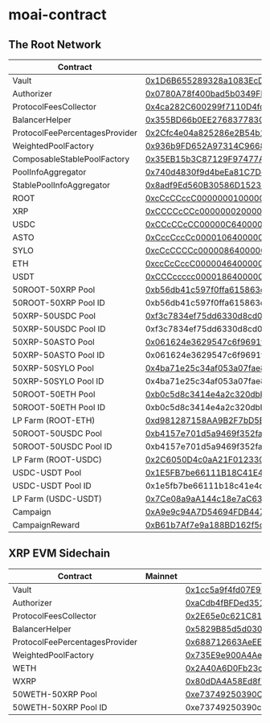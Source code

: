 # moai-contract

## The Root Network

| Contract                       | Mainnet                                                                                                                        | Porcini                                                                                                                         |
| ------------------------------ | ------------------------------------------------------------------------------------------------------------------------------ | ------------------------------------------------------------------------------------------------------------------------------- |
| Vault                          | [0x1D6B655289328a1083EcD70170692002dBED1aBD](https://rootscan.io/address/0x1D6B655289328a1083EcD70170692002dBED1aBD) | [0xc922770de79fc31Cce42DF3fa8234c864fA3FeaE](https://porcini.rootscan.io/address/0xc922770de79fc31Cce42DF3fa8234c864fA3FeaE) |
| Authorizer                     | [0x0780A78f400bad5b0349FF00D222aef8BB6BAb35](https://rootscan.io/address/0x0780A78f400bad5b0349FF00D222aef8BB6BAb35) | [0x69F1662b8066A613D0353491AEce341162c836D2](https://porcini.rootscan.io/address/0x69F1662b8066A613D0353491AEce341162c836D2) |
| ProtocolFeesCollector          | [0x4ca282C600299f7110D4fdF87F990f1050f27a5F](https://rootscan.io/address/0x4ca282C600299f7110D4fdF87F990f1050f27a5F) | [0xC277BB16DefdD93A20A131d91604Ed4f0813A2De](https://porcini.rootscan.io/address/0xC277BB16DefdD93A20A131d91604Ed4f0813A2De) |
| BalancerHelper                 | [0x355BD66b0EE2768377830dfD11178A74a0708368](https://rootscan.io/address/0x355BD66b0EE2768377830dfD11178A74a0708368) | [0x1FdF87fc18E4A39526d2518ea5E19cCB5BcC5479](https://porcini.rootscan.io/address/0x1FdF87fc18E4A39526d2518ea5E19cCB5BcC5479) |
| ProtocolFeePercentagesProvider | [0x2Cfc4e04a825286e2B54b1281De1D2AD43EB254F](https://rootscan.io/address/0x2Cfc4e04a825286e2B54b1281De1D2AD43EB254F) | [0xCf39Dd95da35064c0C62b2e5dcCC15e7ACBc4CEb](https://porcini.rootscan.io/address/0xCf39Dd95da35064c0C62b2e5dcCC15e7ACBc4CEb) |
| WeightedPoolFactory            | [0x936b9FD652A97314C96684195370E53A0c036ba1](https://rootscan.io/address/0x936b9FD652A97314C96684195370E53A0c036ba1) | [0x4598d12F50B6A7EA3340204FD1cEd19DA24c5d67](https://porcini.rootscan.io/address/0x4598d12F50B6A7EA3340204FD1cEd19DA24c5d67) |
| ComposableStablePoolFactory    | [0x35EB15b3C87129F97477AE01E295024a9cD36fF4](https://rootscan.io/address/0x35EB15b3C87129F97477AE01E295024a9cD36fF4) | [0x4c8441e2608eEEF17CF2db0C9f71BFD1F75Ed169](https://porcini.rootscan.io/address/0x4c8441e2608eEEF17CF2db0C9f71BFD1F75Ed169) |
| PoolInfoAggregator             | [0x740d4830f9d4beEa81C7Dc3F17C290fe38CC9C2C](https://rootscan.io/address/0x740d4830f9d4beEa81C7Dc3F17C290fe38CC9C2C) | [0x310EC778d24AF40Ce4F3d8d8e0c4cb12ABF56202](https://porcini.rootscan.io/address/0x310EC778d24AF40Ce4F3d8d8e0c4cb12ABF56202) |
| StablePoolInfoAggregator             | [0x8adf9Ed560B30586D15232BBddD7Ba6E81ac1D30](https://rootscan.io/address/0x8adf9Ed560B30586D15232BBddD7Ba6E81ac1D30) | [0x75Ffd143795B9c80fEb88aE031c0528ae3Ef563C](https://porcini.rootscan.io/address/0x75Ffd143795B9c80fEb88aE031c0528ae3Ef563C) |
| ROOT                           | [0xcCcCCccC00000001000000000000000000000000](https://rootscan.io/address/0xcCcCCccC00000001000000000000000000000000) | [0xcCcCCccC00000001000000000000000000000000](https://porcini.rootscan.io/address/0xcCcCCccC00000001000000000000000000000000) |
| XRP                            | [0xCCCCcCCc00000002000000000000000000000000](https://rootscan.io/address/0xCCCCcCCc00000002000000000000000000000000) | [0xCCCCcCCc00000002000000000000000000000000](https://porcini.rootscan.io/address/0xCCCCcCCc00000002000000000000000000000000) |
| USDC                           | [0xCCcCCcCC00000C64000000000000000000000000](https://rootscan.io/address/0xCCcCCcCC00000C64000000000000000000000000) | [0xcCcCCCCc00000864000000000000000000000000](https://porcini.rootscan.io/address/0xcCcCCCCc00000864000000000000000000000000) |
| ASTO                           | [0xCccCccCc00001064000000000000000000000000](https://rootscan.io/address/0xCccCccCc00001064000000000000000000000000) | [0xcCcCCccC00004464000000000000000000000000](https://porcini.rootscan.io/address/0xcCcCCccC00004464000000000000000000000000) |
| SYLO                           | [0xcCcCCCCc00000864000000000000000000000000](https://rootscan.io/address/0xcCcCCCCc00000864000000000000000000000000) | [0xCCcCCcCC00000C64000000000000000000000000](https://porcini.rootscan.io/address/0xCCcCCcCC00000C64000000000000000000000000) |
| ETH                           | [0xccCcCccC00000464000000000000000000000000](https://rootscan.io/address/0xccCcCccC00000464000000000000000000000000) | [0xccCcCccC00000464000000000000000000000000](https://porcini.rootscan.io/address/0xccCcCccC00000464000000000000000000000000) |
| USDT                           | [0xCCCccccc00001864000000000000000000000000](https://rootscan.io/address/0xCCCccccc00001864000000000000000000000000) | [0x30E98e06A002f9bbE4b86Bc132228FE8eC2c96cf](https://porcini.rootscan.io/address/0x30E98e06A002f9bbE4b86Bc132228FE8eC2c96cf) |
| 50ROOT-50XRP Pool              | [0xb56db41c597f0ffa615863da93612aa590171842](https://rootscan.io/address/0xb56db41c597f0ffa615863da93612aa590171842) | [0xad77a729f590aa35e7631a5d11b422d3198b6cb0](https://porcini.rootscan.io/address/0xad77a729f590aa35e7631a5d11b422d3198b6cb0) |
| 50ROOT-50XRP Pool ID           | 0xb56db41c597f0ffa615863da93612aa590171842000200000000000000000000                                                             | 0xad77a729f590aa35e7631a5d11b422d3198b6cb0000200000000000000000000                                                              |
| 50XRP-50USDC Pool              | [0xf3c7834ef75dd6330d8cd0b22435416382573fc0](https://rootscan.io/address/0xf3c7834ef75dd6330d8cd0b22435416382573fc0) | [0xa0e83a466468b0b6de5e685f91e0bdba3835d2a7](https://porcini.rootscan.io/address/0xa0e83a466468b0b6de5e685f91e0bdba3835d2a7) |
| 50XRP-50USDC Pool ID           | 0xf3c7834ef75dd6330d8cd0b22435416382573fc0000200000000000000000001                                                             | 0xa0e83a466468b0b6de5e685f91e0bdba3835d2a7000200000000000000000001                                                              |
| 50XRP-50ASTO Pool              | [0x061624e3629547c6f9691f5118d715a015f43b85](https://rootscan.io/address/0x061624e3629547c6f9691f5118d715a015f43b85) | [0xc6b5662ec4bb15cc630e0a6332ea529e0206a496](https://porcini.rootscan.io/address/0xc6b5662ec4bb15cc630e0a6332ea529e0206a496) |
| 50XRP-50ASTO Pool ID           | 0x061624e3629547c6f9691f5118d715a015f43b85000200000000000000000002                                                             | 0xc6b5662ec4bb15cc630e0a6332ea529e0206a496000200000000000000000002                                                              |
| 50XRP-50SYLO Pool              | [0x4ba71e25c34af053a07fae82103c2f52a5ece1a3](https://rootscan.io/address/0x4ba71e25c34af053a07fae82103c2f52a5ece1a3) | [0xc30b9fc093fc1a0153b01a9a42e1a86c2461a378](https://porcini.rootscan.io/address/0xc30b9fc093fc1a0153b01a9a42e1a86c2461a378) |
| 50XRP-50SYLO Pool ID           | 0x4ba71e25c34af053a07fae82103c2f52a5ece1a3000200000000000000000003                                                             | 0xc30b9fc093fc1a0153b01a9a42e1a86c2461a378000200000000000000000003                                                              |
| 50ROOT-50ETH Pool              | [0xb0c5d8c3414e4a2c320dbbb2e1a1e15582fcfcc1](https://rootscan.io/address/0xb0c5d8c3414e4a2c320dbbb2e1a1e15582fcfcc1) | [0x8da5867fF5D8b5363ab66Eb9fbF834F3b77c7362](https://porcini.rootscan.io/address/0x8da5867fF5D8b5363ab66Eb9fbF834F3b77c7362) |
| 50ROOT-50ETH Pool ID           | 0xb0c5d8c3414e4a2c320dbbb2e1a1e15582fcfcc1000200000000000000000004                                                             | 0x8da5867ff5d8b5363ab66eb9fbf834f3b77c7362000200000000000000000004                                                              |
| LP Farm (ROOT-ETH)              | [0xd981287158AA9B2F7bD5B30B26fE1267FB1FfA15](https://rootscan.io/address/0xd981287158AA9B2F7bD5B30B26fE1267FB1FfA15) | [0x685C976ff86F143B0bA03b6c52A8802B4b2c7d5C](https://porcini.rootscan.io/address/0x685C976ff86F143B0bA03b6c52A8802B4b2c7d5C) |
| 50ROOT-50USDC Pool              | [0xb4157e701d5a9469f352faf9cfb971259299ed4d](https://rootscan.io/address/0xb4157e701d5a9469f352faf9cfb971259299ed4d) | [0x96df797160490e480519b7addb113cdc8ad58f14](https://porcini.rootscan.io/address/0x96df797160490e480519b7addb113cdc8ad58f14) |
| 50ROOT-50USDC Pool ID           | 0xb4157e701d5a9469f352faf9cfb971259299ed4d000200000000000000000005                                                             | 0x96df797160490e480519b7addb113cdc8ad58f14000200000000000000000005                                                              |
| LP Farm (ROOT-USDC)              | [0x2C6050D4c0aA21F012330744872061f250dE5FFe](https://rootscan.io/address/0x2C6050D4c0aA21F012330744872061f250dE5FFe) | [0x67b81bc695547739C3b6Ed56d58a2C699016e4fD](https://porcini.rootscan.io/address/0x67b81bc695547739C3b6Ed56d58a2C699016e4fD) |
| USDC-USDT Pool              | [0x1E5FB7be66111B18C41E4C3F3232166afE95DAAE](https://rootscan.io/address/0x1E5FB7be66111B18C41E4C3F3232166afE95DAAE) | [0xb7494cec27dc2a4a94f1808bc7af266958739d66](https://porcini.rootscan.io/address/0xb7494cec27dc2a4a94f1808bc7af266958739d66) |
| USDC-USDT Pool ID           | 0x1e5fb7be66111b18c41e4c3f3232166afe95daae000000000000000000000006                                                             | 0xb7494cec27dc2a4a94f1808bc7af266958739d66000000000000000000000006                                                              |
| LP Farm (USDC-USDT)              | [0x7Ce08a9aA144c18e7aC6359067Fc540BDC129b9F](https://rootscan.io/address/0x7Ce08a9aA144c18e7aC6359067Fc540BDC129b9F) | [0x04E6c8eAF426CD4369BA55603509AC299805fb64](https://porcini.rootscan.io/address/0x04E6c8eAF426CD4369BA55603509AC299805fb64) |
| Campaign                       | [0xA9e9c94A7D54694FDB44739aD93D493e17a16d17](https://rootscan.io/address/0xA9e9c94A7D54694FDB44739aD93D493e17a16d17) | [0x20E0fa7A8a1C22De73601cd6731Bb59c13B04916](https://porcini.rootscan.io/address/0x20E0fa7A8a1C22De73601cd6731Bb59c13B04916) |
| CampaignReward                       | [0xB61b7Af7e9a188BD162f5cE1aFD939dde05e2826](https://rootscan.io/address/0xB61b7Af7e9a188BD162f5cE1aFD939dde05e2826) | [0x6ca22266d295AB1019C38d200F4912806C8b22a8](https://porcini.rootscan.io/address/0x6ca22266d295AB1019C38d200F4912806C8b22a8) |

## XRP EVM Sidechain

| Contract                       | Mainnet | Devnet                                                                                                                          |
| ------------------------------ | ------- | ------------------------------------------------------------------------------------------------------------------------------- |
| Vault                          |         | [0x1cc5a9f4fd07E97e616F72D829d38c0A6aC5D623](https://evm-sidechain.xrpl.org/address/0x1cc5a9f4fd07E97e616F72D829d38c0A6aC5D623) |
| Authorizer                     |         | [0xaCdb4fBFDed35182dce7399d63f5bCD19ea06451](https://evm-sidechain.xrpl.org/address/0xaCdb4fBFDed35182dce7399d63f5bCD19ea06451) |
| ProtocolFeesCollector          |         | [0x2E65e0c621C819e6bd44147162B10Cfc77EED2af](https://evm-sidechain.xrpl.org/address/0x2E65e0c621C819e6bd44147162B10Cfc77EED2af) |
| BalancerHelper                 |         | [0x5829B85d5d0301DCEbD2D229Fe5103ee1fF933A3](https://evm-sidechain.xrpl.org/address/0x5829B85d5d0301DCEbD2D229Fe5103ee1fF933A3) |
| ProtocolFeePercentagesProvider |         | [0x688712663AeEE8503af1A1ce755F8e29257fEf60](https://evm-sidechain.xrpl.org/address/0x688712663AeEE8503af1A1ce755F8e29257fEf60) |
| WeightedPoolFactory            |         | [0x735E9e900A4Ae48Ff12e9fcC95E8791F4281C498](https://evm-sidechain.xrpl.org/address/0x735E9e900A4Ae48Ff12e9fcC95E8791F4281C498) |
| WETH                           |         | [0x2A40A6D0Fb23cf12F550BaFfd54fb82b07a21BDe](https://evm-sidechain.xrpl.org/address/0x2A40A6D0Fb23cf12F550BaFfd54fb82b07a21BDe) |
| WXRP                           |         | [0x80dDA4A58Ed8f7E8F992Bbf49efA54aAB618Ab26](https://evm-sidechain.xrpl.org/address/0x80dDA4A58Ed8f7E8F992Bbf49efA54aAB618Ab26) |
| 50WETH-50XRP Pool              |         | [0xe73749250390C51e029CfaB3d0488E08C183a671](https://evm-sidechain.xrpl.org/address/0xe73749250390C51e029CfaB3d0488E08C183a671) |
| 50WETH-50XRP Pool ID           |         | 0xe73749250390c51e029cfab3d0488e08c183a671000200000000000000000001                                                              |
